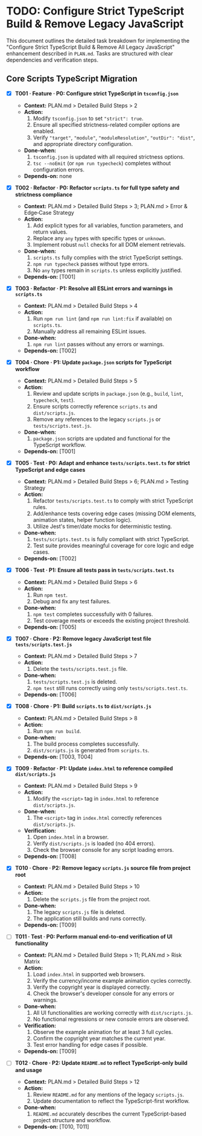 # TODO: Configure Strict TypeScript Build & Remove Legacy JavaScript

This document outlines the detailed task breakdown for implementing the "Configure Strict TypeScript Build & Remove All Legacy JavaScript" enhancement described in `PLAN.md`. Tasks are structured with clear dependencies and verification steps.

## Core Scripts TypeScript Migration

- [x] **T001 · Feature · P0: Configure strict TypeScript in `tsconfig.json`**

  - **Context:** PLAN.md > Detailed Build Steps > 2
  - **Action:**
    1. Modify `tsconfig.json` to set `"strict": true`.
    2. Ensure all specified strictness-related compiler options are enabled.
    3. Verify `"target"`, `"module"`, `"moduleResolution"`, `"outDir": "dist"`, and appropriate directory configuration.
  - **Done‑when:**
    1. `tsconfig.json` is updated with all required strictness options.
    2. `tsc --noEmit` (or `npm run typecheck`) completes without configuration errors.
  - **Depends‑on:** none

- [x] **T002 · Refactor · P0: Refactor `scripts.ts` for full type safety and strictness compliance**

  - **Context:** PLAN.md > Detailed Build Steps > 3; PLAN.md > Error & Edge‑Case Strategy
  - **Action:**
    1. Add explicit types for all variables, function parameters, and return values.
    2. Replace any `any` types with specific types or `unknown`.
    3. Implement robust `null` checks for all DOM element retrievals.
  - **Done‑when:**
    1. `scripts.ts` fully complies with the strict TypeScript settings.
    2. `npm run typecheck` passes without type errors.
    3. No `any` types remain in `scripts.ts` unless explicitly justified.
  - **Depends‑on:** [T001]

- [x] **T003 · Refactor · P1: Resolve all ESLint errors and warnings in `scripts.ts`**

  - **Context:** PLAN.md > Detailed Build Steps > 4
  - **Action:**
    1. Run `npm run lint` (and `npm run lint:fix` if available) on `scripts.ts`.
    2. Manually address all remaining ESLint issues.
  - **Done‑when:**
    1. `npm run lint` passes without any errors or warnings.
  - **Depends‑on:** [T002]

- [x] **T004 · Chore · P1: Update `package.json` scripts for TypeScript workflow**

  - **Context:** PLAN.md > Detailed Build Steps > 5
  - **Action:**
    1. Review and update scripts in `package.json` (e.g., `build`, `lint`, `typecheck`, `test`).
    2. Ensure scripts correctly reference `scripts.ts` and `dist/scripts.js`.
    3. Remove any references to the legacy `scripts.js` or `tests/scripts.test.js`.
  - **Done‑when:**
    1. `package.json` scripts are updated and functional for the TypeScript workflow.
  - **Depends‑on:** [T001]

- [x] **T005 · Test · P0: Adapt and enhance `tests/scripts.test.ts` for strict TypeScript and edge cases**

  - **Context:** PLAN.md > Detailed Build Steps > 6; PLAN.md > Testing Strategy
  - **Action:**
    1. Refactor `tests/scripts.test.ts` to comply with strict TypeScript rules.
    2. Add/enhance tests covering edge cases (missing DOM elements, animation states, helper function logic).
    3. Utilize Jest's timer/date mocks for deterministic testing.
  - **Done‑when:**
    1. `tests/scripts.test.ts` is fully compliant with strict TypeScript.
    2. Test suite provides meaningful coverage for core logic and edge cases.
  - **Depends‑on:** [T002]

- [x] **T006 · Test · P1: Ensure all tests pass in `tests/scripts.test.ts`**

  - **Context:** PLAN.md > Detailed Build Steps > 6
  - **Action:**
    1. Run `npm test`.
    2. Debug and fix any test failures.
  - **Done‑when:**
    1. `npm test` completes successfully with 0 failures.
    2. Test coverage meets or exceeds the existing project threshold.
  - **Depends‑on:** [T005]

- [x] **T007 · Chore · P2: Remove legacy JavaScript test file `tests/scripts.test.js`**

  - **Context:** PLAN.md > Detailed Build Steps > 7
  - **Action:**
    1. Delete the `tests/scripts.test.js` file.
  - **Done‑when:**
    1. `tests/scripts.test.js` is deleted.
    2. `npm test` still runs correctly using only `tests/scripts.test.ts`.
  - **Depends‑on:** [T006]

- [x] **T008 · Chore · P1: Build `scripts.ts` to `dist/scripts.js`**

  - **Context:** PLAN.md > Detailed Build Steps > 8
  - **Action:**
    1. Run `npm run build`.
  - **Done‑when:**
    1. The build process completes successfully.
    2. `dist/scripts.js` is generated from `scripts.ts`.
  - **Depends‑on:** [T003, T004]

- [x] **T009 · Refactor · P1: Update `index.html` to reference compiled `dist/scripts.js`**

  - **Context:** PLAN.md > Detailed Build Steps > 9
  - **Action:**
    1. Modify the `<script>` tag in `index.html` to reference `dist/scripts.js`.
  - **Done‑when:**
    1. The `<script>` tag in `index.html` correctly references `dist/scripts.js`.
  - **Verification:**
    1. Open `index.html` in a browser.
    2. Verify `dist/scripts.js` is loaded (no 404 errors).
    3. Check the browser console for any script loading errors.
  - **Depends‑on:** [T008]

- [x] **T010 · Chore · P2: Remove legacy `scripts.js` source file from project root**

  - **Context:** PLAN.md > Detailed Build Steps > 10
  - **Action:**
    1. Delete the `scripts.js` file from the project root.
  - **Done‑when:**
    1. The legacy `scripts.js` file is deleted.
    2. The application still builds and runs correctly.
  - **Depends‑on:** [T009]

- [ ] **T011 · Test · P0: Perform manual end-to-end verification of UI functionality**

  - **Context:** PLAN.md > Detailed Build Steps > 11; PLAN.md > Risk Matrix
  - **Action:**
    1. Load `index.html` in supported web browsers.
    2. Verify the currency/income example animation cycles correctly.
    3. Verify the copyright year is displayed correctly.
    4. Check the browser's developer console for any errors or warnings.
  - **Done‑when:**
    1. All UI functionalities are working correctly with `dist/scripts.js`.
    2. No functional regressions or new console errors are observed.
  - **Verification:**
    1. Observe the example animation for at least 3 full cycles.
    2. Confirm the copyright year matches the current year.
    3. Test error handling for edge cases if possible.
  - **Depends‑on:** [T009]

- [ ] **T012 · Chore · P2: Update `README.md` to reflect TypeScript-only build and usage**
  - **Context:** PLAN.md > Detailed Build Steps > 12
  - **Action:**
    1. Review `README.md` for any mentions of the legacy `scripts.js`.
    2. Update documentation to reflect the TypeScript-first workflow.
  - **Done‑when:**
    1. `README.md` accurately describes the current TypeScript-based project structure and workflow.
  - **Depends‑on:** [T010, T011]
